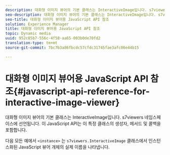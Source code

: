 ```yaml
---
description: 대화형 이미지 뷰어의 기본 클래스는 InteractiveImage입니다. s7viewers 네임스페이스에 선언됩니다. 이 JavaScript API는 이 특정 클래스의 생성자, 메서드 및 콜백을 포함합니다.
seo-description: 대화형 이미지 뷰어의 기본 클래스는 InteractiveImage입니다. s7viewers 네임스페이스에 선언됩니다. 이 JavaScript API는 이 특정 클래스의 생성자, 메서드 및 콜백을 포함합니다.
seo-title: 대화형 이미지 뷰어용 JavaScript API 참조
solution: Experience Manager
title: 대화형 이미지 뷰어용 JavaScript API 참조
topic: Dynamic media
uuid: 952c85b7-556c-4f58-aa65-003b0de70fd2
translation-type: tm+mt
source-git-commit: 7bc7b3a86fbcdc57cfdc31745fae3afc06e44b15

---
```



# 대화형 이미지 뷰어용 JavaScript API 참조{#javascript-api-reference-for-interactive-image-viewer}

대화형 이미지 뷰어의 기본 클래스는 InteractiveImage입니다. s7viewers 네임스페이스에 선언됩니다. 이 JavaScript API는 이 특정 클래스의 생성자, 메서드 및 콜백을 포함합니다.

다음 모든 예에서 `<instance>` 는 `s7viewers.InteractiveImage` 클래스에서 인스턴스화된 JavaScript 뷰어 개체의 실제 이름을 나타냅니다.
